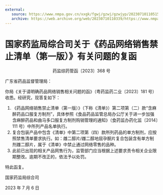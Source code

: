 ```yaml
---
external:
   source: https://www.nmpa.gov.cn/xxgk/fgwj/gzwj/gzwjyp/20230710110515153.html
   archive: https://web.archive.org/web/20230710110339/https://www.nmpa.gov.cn/xxgk/fgwj/gzwj/gzwjyp/20230710110515153.html
---
```


# 国家药监局综合司关于《药品网络销售禁止清单（第一版）》有关问题的复函
<p style="text-align:center;">药监综药管函〔2023〕368 号</p>

广东省药品监督管理局：

你局《关于请明确药品网络销售相关问题的函》（粤药监药二业〔2023〕181 号）收悉。经研究，现答复如下：

1. 《药品网络销售禁止清单（第一版）》（下称《清单》）第二项第（二）款“含麻醉药品口服复方制剂”，具体参照《食品药品监管总局办公厅关于进一步加强含麻醉药品和曲马多口服复方制剂购销管理的通知》（食药监办药化监〔2014〕111 号）中所列产品名单执行。
1. 复合包装产品中包含《清单》中第二项第（四）款所列药品的单方制剂，应按照禁售清单要求执行。如：雌二醇片/雌二醇地屈孕酮片复合包装含有单方制剂雌二醇片，属于《清单》中禁止通过网络零售的品种。
1. 此前已出现的相关产品网售行为，监管部门应当根据上述要求责令相关企业限期整改。逾期不改正的，依法予以处罚。

特此函复。

国家药监局综合司

2023 年 7 月 6 日
